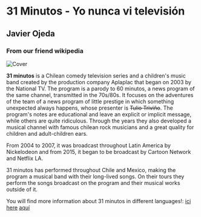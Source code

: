 # 31 Minutos - Yo nunca vi televisión
## Javier Ojeda
### From our friend wikipedia

![Cover](https://upload.wikimedia.org/wikipedia/commons/9/99/31_minutos_o_filme_poster.jpg)

**31 minutos** is a Chilean comedy television series and a children's music band created by the production company Aplaplac that began on 2003 by the National TV. The program is a parody to 60 minutos, a news program of the same channel, transmitted in the 70s/80s. It focuses on the adventures of the team of a news program of little prestige in which something unexpected always happens, whose presenter is ~~Tulio Triviño~~. The program's notes are educational and leave an explicit or implicit message, while others are quite ridiculous. Through the years they also developed a musical channel with famous chilean rock musicians and a great quality for children and adult-children ears.

From 2004 to 2007, it was broadcast throughout Latin America by Nickelodeon and from 2015, it began to be broadcast by Cartoon Network and Netflix LA.

31 minutos has performed throughout Chile and Mexico, making the program a musical band with their long-lived songs. On their tours they perform the songs broadcast on the program and their musical works outside of it.


You will find more information about 31 minutos in different languages!:
[ici](https://fr.wikipedia.org/wiki/31_minutos)
[here](https://en.wikipedia.org/wiki/31_minutos)
[aquí](https://es.wikipedia.org/wiki/31_Minutos)
